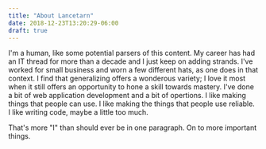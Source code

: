 ```yaml
---
title: "About Lancetarn"
date: 2018-12-23T13:20:29-06:00
draft: true
---
```


I'm a human, like some potential parsers of this content. My career has had an
IT thread for more than a decade and I just keep on adding strands. I've worked for
small business and worn a few different hats, as one does in that context. I find that
 generalizing offers a wonderous variety; I love it most when it still offers an
opportunity to hone a skill towards mastery. I've done
a bit of web application development and a bit of opertions. I like making things
that people can use. I like making the things that people use reliable. I like
writing code, maybe a little too much. 

That's more "I" than should ever be in one paragraph. On to more important things.
